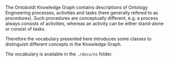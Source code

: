 
The Ontoboldt Knowledge Graph contains descriptions of 
Ontology Engineering processes, activities and tasks (here generally refered to as procedures).
Such procedures are conceptually different, 
e.g. a process always consists of activities, 
whereas an activity can be either stand-alone or consist of tasks.

Therefore the vocabulary presented here introduces
some classes to distinguish different concepts
in the Knowledge Graph.

The vocabulary is available in the `./docs/ns` folder.

